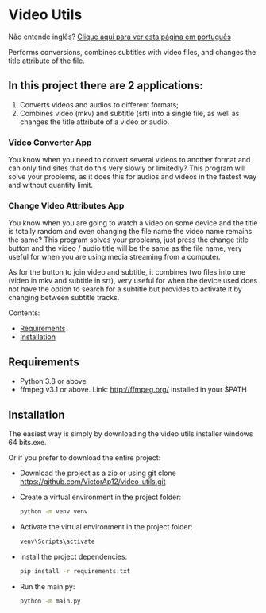 # Video Utils

Não entende inglês? [Clique aqui para ver esta página em português](https://github.com/VictorAp12/video-utils/blob/main/readme.md)

Performs conversions, combines subtitles with video files, and changes the title attribute of the file.

## In this project there are 2 applications:
1) Converts videos and audios to different formats;
2) Combines video (mkv) and subtitle (srt) into a single file, as well as changes the title attribute of a video or audio.

### Video Converter App

You know when you need to convert several videos to another format and can only find sites that do this very slowly or limitedly?
This program will solve your problems, as it does this for audios and videos in the fastest way and without quantity limit.

### Change Video Attributes App

You know when you are going to watch a video on some device and the title is totally random and even changing the file name the video name remains the same?
This program solves your problems, just press the change title button and the video / audio title will be the same as the file name, very useful for when you are using media streaming from a computer.

As for the button to join video and subtitle, it combines two files into one (video in mkv and subtitle in srt), very useful for when the device used does not have the option to search for a subtitle but provides to activate it by changing between subtitle tracks.

Contents:
- [Requirements](#requirements)
- [Installation](#installation)

## Requirements
- Python 3.8 or above
- ffmpeg v3.1 or above. Link: http://ffmpeg.org/ installed in your $PATH

## Installation

The easiest way is simply by downloading the video utils installer windows 64 bits.exe.

Or if you prefer to download the entire project:

  - Download the project as a zip or using git clone https://github.com/VictorAp12/video-utils.git

  - Create a virtual environment in the project folder:
    ```bash
    python -m venv venv
    ````

  - Activate the virtual environment in the project folder:
    ```bash
    venv\Scripts\activate
    ```

  - Install the project dependencies:
    ```bash
    pip install -r requirements.txt
    ```

  - Run the main.py:
    ```bash
    python -m main.py
    ```
